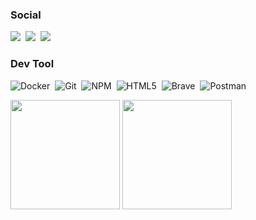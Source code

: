 ### Social
<p>
  <a href="https://www.facebook.com/c.phumin"><img src="https://img.shields.io/badge/facebook-%233B5998.svg?&style=for-the-badge&logo=facebook&logoColor=white" /></a>&nbsp;
  <a href="https://www.instagram.com/phu.minz/"><img src="https://img.shields.io/badge/instagram-%23dc2743.svg?&style=for-the-badge&logo=instagram&logoColor=white" /></a>&nbsp;
  <a href="https://www.linkedin.com/in/phumin-chumphu/"><img src="https://img.shields.io/badge/linkedin-%230077B5.svg?&style=for-the-badge&logo=linkedin&logoColor=white" /></a>&nbsp;
</p>

### Dev Tool
<p>
  <img alt="Docker" src="https://img.shields.io/badge/-Docker-46a2f1?style=for-the-badge&logo=docker&logoColor=white" />&nbsp;
  <img alt="Git" src="https://img.shields.io/badge/-Git-F05032?style=for-the-badge&logo=git&logoColor=white" />&nbsp;
  <img alt="NPM" src="https://img.shields.io/badge/-NPM-CB3837?style=for-the-badge&logo=npm&logoColor=white" />&nbsp;
  <img alt="HTML5" src="https://img.shields.io/badge/-HTML5-E34F26?style=for-the-badge&logo=html5&logoColor=white" />&nbsp;
  <img alt="Brave" src="https://img.shields.io/badge/-Brave-FB542B?style=for-the-badge&logo=brave&logoColor=white" />&nbsp;
  <img alt="Postman" src="https://img.shields.io/badge/-Postman-FF6C37?style=for-the-badge&logo=postman&logoColor=white" />&nbsp;
</p>

<p>
   <img height="175px" src="https://github-readme-stats.vercel.app/api?username=ideastation-x&show_icons=true&theme=dark&hide_border=true">
   <img height="175px" src="https://github-readme-stats.vercel.app/api/top-langs/?username=ideastation-x&langs_count=8&theme=dark&hide_border=true&layout=compact">
</p>
